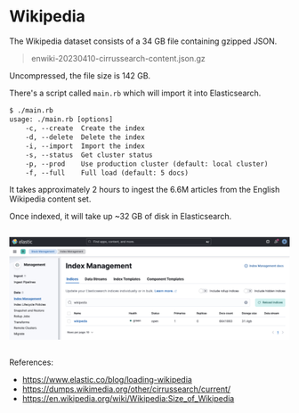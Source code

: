 # Wikipedia

The Wikipedia dataset consists of a 34 GB file containing gzipped JSON.

> enwiki-20230410-cirrussearch-content.json.gz

Uncompressed, the file size is 142 GB.

There's a script called `main.rb` which will import it into Elasticsearch.

```
$ ./main.rb
usage: ./main.rb [options]
    -c, --create  Create the index
    -d, --delete  Delete the index
    -i, --import  Import the index
    -s, --status  Get cluster status
    -p, --prod    Use production cluster (default: local cluster)
    -f, --full    Full load (default: 5 docs)
```

It takes approximately 2 hours to ingest the 6.6M articles from the English Wikipedia content set.

Once indexed, it will take up ~32 GB of disk in Elasticsearch.

<img src="size.png" style="margin: 15px 0;"/>

References:

- https://www.elastic.co/blog/loading-wikipedia
- https://dumps.wikimedia.org/other/cirrussearch/current/
- https://en.wikipedia.org/wiki/Wikipedia:Size_of_Wikipedia
